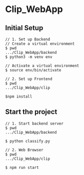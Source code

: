 # Clip_WebApp

## Initial Setup

```
// 1. Set up Backend
// Create a virtual environment
$ pwd
.../Clip_WebApp/backend
$ python3 -m venv env

// Activate a virtual environment
$ source env/bin/activate

// 2. Set up Frontend
$ pwd
.../Clip_WebApp/clip

$npm install
```

## Start the project

```
// 1. Start backend server
$ pwd
.../Clip_WebApp/backend

$ python classify.py

// 2. Web Browser
$ pwd
.../Clip_WebApp/clip

$ npm run start
```

